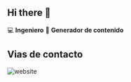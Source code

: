 ## Hi there 👋

:computer: **Ingeniero**
:pencil: **Generador de contenido**

## Vias de contacto

![website](https://dubcoskylab.ucdavis.edu)
